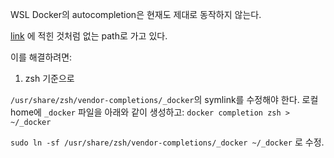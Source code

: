 WSL Docker의 autocompletion은 현재도 제대로 동작하지 않는다.

[link](https://github.com/docker/for-win/issues/13910#issue-2128733301) 에 적힌 것처럼 없는 path로 가고 있다.

이를 해결하려면:

1) zsh 기준으로

`/usr/share/zsh/vendor-completions/_docker`의 symlink를 수정해야 한다.
로컬 home에 `_docker` 파일을 아래와 같이 생성하고:
`docker completion zsh > ~/_docker`

`sudo ln -sf /usr/share/zsh/vendor-completions/_docker ~/_docker` 로 수정.
